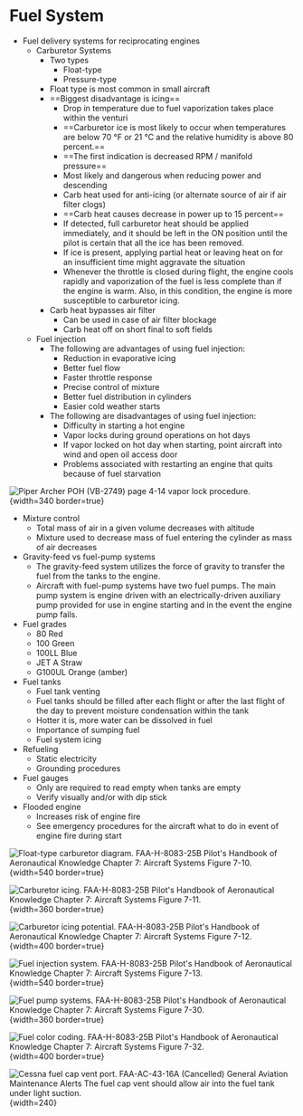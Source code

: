 # Fuel System

* Fuel delivery systems for reciprocating engines
  * Carburetor Systems
    * Two types
      * Float-type
      * Pressure-type
    * Float type is most common in small aircraft
    * ==Biggest disadvantage is icing==
      * Drop in temperature due to fuel vaporization takes place within the venturi
      * ==Carburetor ice is most likely to occur when temperatures are below 70 &#176;F or 21 &#176;C and the relative humidity is above 80 percent.==
      * ==The first indication is decreased RPM / manifold pressure==
      * Most likely and dangerous when reducing power and descending
      * Carb heat used for anti-icing (or alternate source of air if air filter clogs)
      * ==Carb heat causes decrease in power up to 15 percent==
      * If detected, full carburetor heat should be applied immediately, and it should be left in the ON position until the pilot is certain that all the ice has been removed.
      * If ice is present, applying partial heat or leaving heat on for an insufficient time might aggravate the situation
      * Whenever the throttle is closed during flight, the engine cools rapidly and vaporization of the fuel is less complete than if the engine is warm. Also, in this condition, the engine is more susceptible to carburetor icing.
    * Carb heat bypasses air filter
      * Can be used in case of air filter blockage
      * Carb heat off on short final to soft fields
  * Fuel injection
    * The following are advantages of using fuel injection:
      * Reduction in evaporative icing
      * Better fuel flow
      * Faster throttle response
      * Precise control of mixture
      * Better fuel distribution in cylinders
      * Easier cold weather starts
    * The following are disadvantages of using fuel injection:
      * Difficulty in starting a hot engine
      * Vapor locks during ground operations on hot days
      * If vapor locked on hot day when starting, point aircraft into wind and open oil access door
      * Problems associated with restarting an engine that quits because of fuel starvation

![Piper Archer POH (VB-2749) page 4-14 vapor lock procedure.](/img/archer-poh/archer-poh-page-4-14-vapor-lock.png){width=340 border=true}

* Mixture control
  * Total mass of air in a given volume decreases with altitude
  * Mixture used to decrease mass of fuel entering the cylinder as mass of air decreases
* Gravity-feed vs fuel-pump systems
  * The gravity-feed system utilizes the force of gravity to transfer the fuel from the tanks to the engine.
  * Aircraft with fuel-pump systems have two fuel pumps. The main pump system is engine driven with an electrically-driven auxiliary pump provided for use in engine starting and in the event the engine pump fails.
* Fuel grades
  * 80 Red
  * 100 Green
  * 100LL Blue
  * JET A Straw
  * G100UL Orange (amber)
* Fuel tanks
  * Fuel tank venting
  * Fuel tanks should be filled after each flight or after the last flight of the day to prevent moisture condensation within the tank
  * Hotter it is, more water can be dissolved in fuel
  * Importance of sumping fuel
  * Fuel system icing
* Refueling
  * Static electricity
  * Grounding procedures
* Fuel gauges
  * Only are required to read empty when tanks are empty
  * Verify visually and/or with dip stick
* Flooded engine
  * Increases risk of engine fire
  * See emergency procedures for the aircraft what to do in event of engine fire during start

![Float-type carburetor diagram. [FAA-H-8083-25B Pilot's Handbook of Aeronautical Knowledge](https://www.faa.gov/regulations_policies/handbooks_manuals/aviation/phak) [Chapter 7: Aircraft Systems](https://www.faa.gov/sites/faa.gov/files/regulations_policies/handbooks_manuals/aviation/phak/09_phak_ch7.pdf) Figure 7-10.](/img/phak/phak-figure-7-10-float-carburetor.jpg){width=540 border=true}

![Carburetor icing. [FAA-H-8083-25B Pilot's Handbook of Aeronautical Knowledge](https://www.faa.gov/regulations_policies/handbooks_manuals/aviation/phak) [Chapter 7: Aircraft Systems](https://www.faa.gov/sites/faa.gov/files/regulations_policies/handbooks_manuals/aviation/phak/09_phak_ch7.pdf) Figure 7-11.](/img/phak/phak-figure-7-11-carburetor-icing.jpg){width=360 border=true}

![Carburetor icing potential. [FAA-H-8083-25B Pilot's Handbook of Aeronautical Knowledge](https://www.faa.gov/regulations_policies/handbooks_manuals/aviation/phak) [Chapter 7: Aircraft Systems](https://www.faa.gov/sites/faa.gov/files/regulations_policies/handbooks_manuals/aviation/phak/09_phak_ch7.pdf) Figure 7-12.](/img/phak/phak-figure-7-12-carburetor-icing-chart.png){width=400 border=true}

![Fuel injection system. [FAA-H-8083-25B Pilot's Handbook of Aeronautical Knowledge](https://www.faa.gov/regulations_policies/handbooks_manuals/aviation/phak) [Chapter 7: Aircraft Systems](https://www.faa.gov/sites/faa.gov/files/regulations_policies/handbooks_manuals/aviation/phak/09_phak_ch7.pdf) Figure 7-13.](/img/phak/phak-figure-7-13-fuel-injection-system.jpg){width=540 border=true}

![Fuel pump systems. [FAA-H-8083-25B Pilot's Handbook of Aeronautical Knowledge](https://www.faa.gov/regulations_policies/handbooks_manuals/aviation/phak) [Chapter 7: Aircraft Systems](https://www.faa.gov/sites/faa.gov/files/regulations_policies/handbooks_manuals/aviation/phak/09_phak_ch7.pdf) Figure 7-30.](/img/phak/phak-figure-7-30-fuel-pump-systems.jpg){width=360 border=true}

![Fuel color coding. [FAA-H-8083-25B Pilot's Handbook of Aeronautical Knowledge](https://www.faa.gov/regulations_policies/handbooks_manuals/aviation/phak) [Chapter 7: Aircraft Systems](https://www.faa.gov/sites/faa.gov/files/regulations_policies/handbooks_manuals/aviation/phak/09_phak_ch7.pdf) Figure 7-32.](/img/phak/phak-figure-7-32-fuel-color-coding.png){width=400 border=true}

![Cessna fuel cap vent port. [FAA-AC-43-16A (Cancelled) General Aviation Maintenance Alerts](https://www.faa.gov/regulations_policies/advisory_circulars/index.cfm/go/document.information/documentID/22593) The fuel cap vent should allow air into the fuel tank under light suction.](/img/cessna-fuel-cap-vent-port.jpg){width=240}
